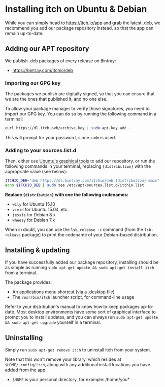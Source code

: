 
# Installing itch on Ubuntu & Debian

While you can simply head to <https://itch.io/app> and grab the latest .deb, we
recommend you add our package repository instead, so that the app can remain
up-to-date.

## Adding our APT repository

We publish .deb packages of every release on Bintray:

  * <https://bintray.com/itchio/deb>

### Importing our GPG key

The packages we publish are digitally signed, so that you can ensure that we
are the ones that published it, and no one else.

To allow your package manager to verify those signatures, you need to import our
GPG key. You can do so by running the following command in a terminal:

```bash
curl https://dl.itch.ovh/archive.key | sudo apt-key add -
```

This will prompt for your password, since `sudo` is used.

### Adding to your sources.list.d

Then, either use [Ubuntu's graphical tools][ubuntools] to add our repository,
or run the following commands in your terminal, replacing `{distribution}` with
the appropriate value (see below):

```bash
ITCHIO_DEB="deb https://dl.bintray.com/itchio/deb {distribution} main"
echo $ITCHIO_DEB | sudo tee /etc/apt/sources.list.d/itchio.list
```

**Replace `{distribution}` with one the following codenames:**

  * `wily` for Ubuntu 15.10
  * `vivid` for Ubuntu 15.04, etc.
  * `jessie` for Debian 8.x
  * `wheezy` for Debian 7.x

When in doubt, you can use the `lsb_release -c` command (from the `lsb-release` package)
to print the codename of your Debian-based distribution.

[ubuntools]: https://help.ubuntu.com/community/Repositories/Ubuntu#Adding_Other_Repositories

## Installing & updating

If you have successfully added our package repository, installing should be as simple as
running `sudo apt-get update && sudo apt-get install itch` from a terminal.

The package provides:

  * An applications menu shortcut (via a .desktop file)
  * The `/usr/bin/itch` launcher script, for command-line usage

Refer to your distribution's manual to know how to keep packages up-to-date.
Most desktop environments have some sort of graphical interface to prompt you to
install updates, and you can always run `sudo apt-get update && sudo apt-get
upgrade` yourself in a terminal.

## Uninstalling

Simply run `sudo apt-get remove itch` to uninstall itch from your system.

Note that this won't remove your library, which resides at `$HOME/.config/itch`,
along with any additional install locations you have added from the app.

* `$HOME` is your personal directory, for example: /home/you*

